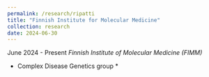 ```yaml
---
permalink: /research/ripatti
title: "Finnish Institute for Molecular Medicine"
collection: research
date: 2024-06-30
---
```


June 2024 -  Present
*Finnish Institute of Molecular Medicine (FIMM)*  
* Complex Disease Genetics group *

